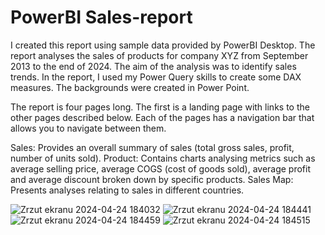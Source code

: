 # PowerBI Sales-report

I created this report using sample data provided by PowerBI Desktop. The report analyses the sales of products for company XYZ from September 2013 to the end of 2024. The aim of the analysis was to identify sales trends. In the report, I used my Power Query skills to create some DAX measures. The backgrounds were created in Power Point.

The report is four pages long. The first is a landing page with links to the other pages described below. Each of the pages has a navigation bar that allows you to navigate between them.

Sales: Provides an overall summary of sales (total gross sales, profit, number of units sold).
Product: Contains charts analysing metrics such as average selling price, average COGS (cost of goods sold), average profit and average discount broken down by specific products.
Sales Map: Presents analyses relating to sales in different countries.

![Zrzut ekranu 2024-04-24 184032](https://github.com/ekstramocne/Sales-report/assets/167966210/e622bc71-1bff-4ff1-8946-741799854a80)
![Zrzut ekranu 2024-04-24 184441](https://github.com/ekstramocne/Sales-report/assets/167966210/818e7fc3-81c2-4dd7-a051-99f030e6fdbe)
![Zrzut ekranu 2024-04-24 184459](https://github.com/ekstramocne/Sales-report/assets/167966210/420256e1-e961-46e4-80b2-c568bcda4610)
![Zrzut ekranu 2024-04-24 184515](https://github.com/ekstramocne/Sales-report/assets/167966210/1c0919fe-b77e-4231-905c-a0ba8ef2f767)
